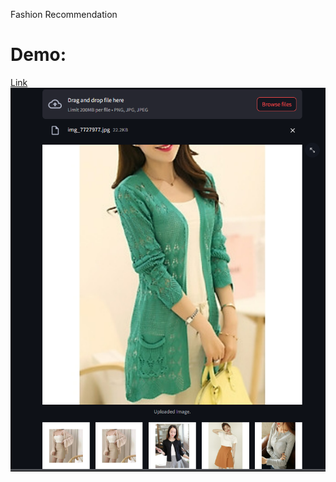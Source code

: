 Fashion Recommendation
# Demo: 
[Link](https://longkhanh-fam-test-gradio-gradio-5nwpcp.streamlit.app/)
![](img/demo1.png)
